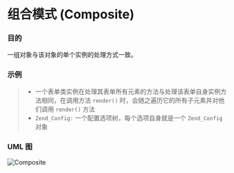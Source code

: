 # 组合模式 (Composite)
### 目的
一组对象与该对象的单个实例的处理方式一致。

### 示例
>+ 一个表单类实例在处理其表单所有元素的方法与处理该表单自身实例方法相同，在调用方法 `render()` 时，会随之遍历它的所有子元素并对他们调用 `render()` 方法
>+ `Zend_Config:` 一个配置选项树，每个选项自身就是一个 `Zend_Config` 对象

### UML 图
![Composite](https://raw.githubusercontent.com/qiujiafei123/DesignPatterns/master/Image/composite.png)
